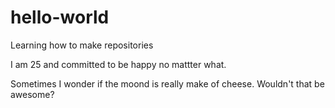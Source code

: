 # hello-world

Learning how to make repositories

I am 25 and committed to be happy no mattter what. 

Sometimes I wonder if the moond is really make of cheese. 
Wouldn't that be awesome?
